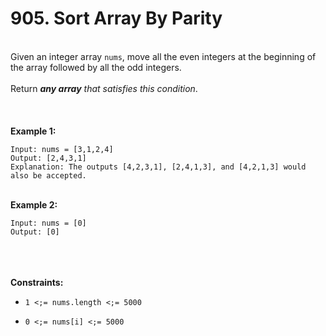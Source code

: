 # 905. Sort Array By Parity

<br />Given an integer array `nums`, move all the even integers at the beginning of the array followed by all the odd integers.<br />
<br />Return <em>**any array** that satisfies this condition</em>.<br />
<br /> <br />
<br />**Example 1:**<br />
```
Input: nums = [3,1,2,4]
Output: [2,4,3,1]
Explanation: The outputs [4,2,3,1], [2,4,1,3], and [4,2,1,3] would also be accepted.
```
<br />**Example 2:**<br />
```
Input: nums = [0]
Output: [0]
```
<br /> <br />
<br />**Constraints:**<br />

* `1 <;= nums.length <;= 5000`

* `0 <;= nums[i] <;= 5000`